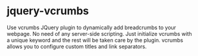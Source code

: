 jquery-vcrumbs
==============

Use vcrumbs JQuery plugin to dynamically add breadcrumbs to your webpage. No need of any server-side scripting. Just initialize vcrumbs with a unique keyword and the rest will be taken care by the plugin. vcrumbs allows you to configure custom titles and link separators.
